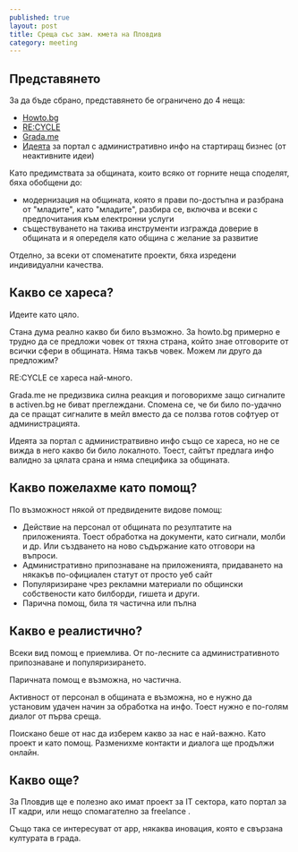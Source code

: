 ```yaml
---
published: true
layout: post
title: Среща със зам. кмета на Пловдив
category: meeting
---
```


## Представянето
За да бъде сбрано, представянето бе ограничено до 4 неща:
 - [Howto.bg](http://www.obshtestvo.bg/project/howto.html)
 - [RE:CYCLE](http://www.obshtestvo.bg/project/recycle.html)
 - [Grada.me](http://www.obshtestvo.bg/project/grada.me.html)
 - [Идеята](https://github.com/obshtestvo-idei/small-business-portal) за портал с административно инфо на стартиращ бизнес (от неактивните идеи)

Като предимствата за общината, които всяко от горните неща споделят, бяха обобщени до:
 - модернизация на общината, която я прави по-достъпна и разбрана от "младите", като "младите", разбира се, включва и всеки с предпочитания към електронни услуги
 - съществуването на такива инструменти изгражда доверие в общината и я опеределя като община с желание за развитие

Отделно, за всеки от споменатите проекти, бяха изредени индивидуални качества.

## Какво се хареса?
Идеите като цяло. 

Стана дума реално какво би било възможно. За howto.bg примерно е трудно да се предложи човек от тяхна страна, който знае отговорите от всички сфери в общината. Няма такъв човек. Можем ли друго да предложим? 

RE:CYCLE се хареса най-много. 

Grada.me не предизвика силна реакция и поговорихме защо сигналите в activen.bg не биват преглеждани. Спомена се, че би било по-удачно да се пращат сигналите в мейл вместо да се ползва готов софтуер от администрацията.

Идеята за портал с администратвивно инфо също се хареса, но не се вижда в него какво би било локалното. Тоест, сайтът предлага инфо валидно за цялата срана и няма специфика за общината.


## Какво пожелахме като помощ?
По възможност някой от предвидените видове помощ:

 - Действие на персонал от общината по резултатите на приложенията. Тоест обработка на документи, като сигнали, молби и др. Или създването на ново съдържание като отговори на въпроси.
 - Административно припознаване на приложенията, придаването на някакъв по-официален статут от просто уеб сайт
 - Популяризиране чрез рекламни материали по общински собствености като билборди, гишета и други.
 - Парична помощ, била тя частична или пълна

## Какво е реалистично?
Всеки вид помощ е приемлива. От по-лесните са административното припознаване и популяризирането.

Паричната помощ е възможнa, но частична.

Активност от персонал в общината е възможна, но е нужно да установим удачен начин за обработка на инфо. Тоест нужно е по-голям диалог от първа среща.

Поискано беше от нас да изберем какво за нас е най-важно. Като проект и като помощ. Разменихме контакти и диалога ще продължи онлайн.

## Какво още?
За Пловдив ще е полезно ако имат проект за IT сектора, като портал за IT кадри, или нещо спомагателно за freelance . 

Също така се интересуват от app, някаква иновация, която е свързана културата в града.